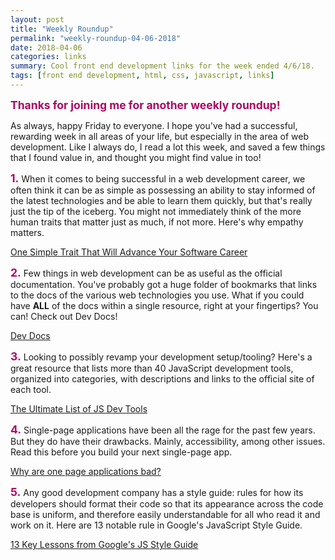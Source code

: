 ```yaml
---
layout: post
title: "Weekly Roundup"
permalink: "weekly-roundup-04-06-2018"
date: 2018-04-06
categories: links
summary: Cool front end development links for the week ended 4/6/18.
tags: [front end development, html, css, javascript, links]
---
```


<span style="font-size: 1.25em; font-weight: bold; color: #ac0863;">Thanks for joining me for another weekly roundup!</span>

As always, happy Friday to everyone.  I hope you've had a successful, rewarding week in all areas of your life, but especially in the area of web development.  Like I always do, I read a lot this week, and saved a few things that I found value in, and thought you might find value in too!

<span style="font-size: 1.25em; font-weight: bold; color: #ac0863;">1.</span>  When it comes to being successful in a web development career, we often think it can be as simple as possessing an ability to stay informed of the latest technologies and be able to learn them quickly, but that's really just the tip of the iceberg.  You might not immediately think of the more human traits that matter just as much, if not more.  Here's why empathy matters.

[One Simple Trait That Will Advance Your Software Career](https://medium.com/@toddhd/one-simple-trait-that-will-advance-your-software-career-7a88bd505f59)

<span style="font-size: 1.25em; font-weight: bold; color: #ac0863;">2.</span>  Few things in web development can be as useful as the official documentation.  You've probably got a huge folder of bookmarks that links to the docs of the various web technologies you use.  What if you could have <strong>ALL</strong> of the docs within a single resource, right at your fingertips?  You can!  Check out Dev Docs!

[Dev Docs](https://devdocs.io/javascript/)

<span style="font-size: 1.25em; font-weight: bold; color: #ac0863;">3.</span>  Looking to possibly revamp your development setup/tooling?  Here's a great resource that lists more than 40 JavaScript development tools, organized into categories, with descriptions and links to the official site of each tool.

[The Ultimate List of JS Dev Tools](https://da-14.com/blog/ultimate-list-javascript-tools)

<span style="font-size: 1.25em; font-weight: bold; color: #ac0863;">4.</span>  Single-page applications have been all the rage for the past few years.  But they do have their drawbacks.  Mainly, accessibility, among other issues.  Read this before you build your next single-page app.

[Why are one page applications bad?](http://www.craigabbott.co.uk/one-page-applications-are-not-accessible)

<span style="font-size: 1.25em; font-weight: bold; color: #ac0863;">5.</span>  Any good development company has a style guide: rules for how its developers should format their code so that its appearance across the code base is uniform, and therefore easily understandable for all who read it and work on it.  Here are 13 notable rule in Google's JavaScript Style Guide.

[13 Key Lessons from Google's JS Style Guide](https://medium.freecodecamp.org/google-publishes-a-javascript-style-guide-here-are-some-key-lessons-1810b8ad050b)

